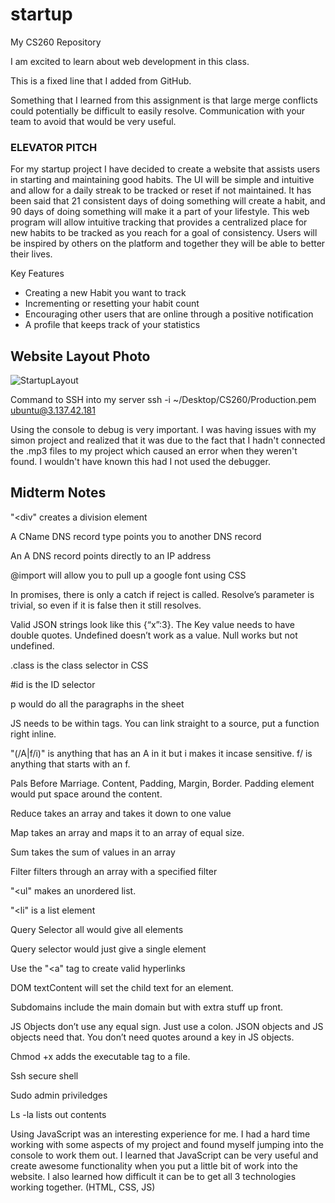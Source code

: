 # startup
My CS260 Repository

I am excited to learn about web development in this class.

This is a fixed line that I added from GitHub.

Something that I learned from this assignment is that large merge conflicts could potentially be difficult to easily resolve. 
Communication with your team to avoid that would be very useful.

### ELEVATOR PITCH

For my startup project I have decided to create a website that assists users in starting and maintaining good habits. The UI will be simple and intuitive and allow for a daily streak to be tracked or reset if not maintained. It has been said that 21 consistent days of doing something will create a habit, and 90 days of doing something will make it a part of your lifestyle. This web program will allow intuitive tracking that provides a centralized place for new habits to be tracked as you reach for a goal of consistency. Users will be inspired by others on the platform and together they will be able to better their lives.

Key Features
- Creating a new Habit you want to track
- Incrementing or resetting your habit count
- Encouraging other users that are online through a positive notification
- A profile that keeps track of your statistics

## Website Layout Photo
![StartupLayout](https://user-images.githubusercontent.com/112889657/214948931-27d051f4-6edc-4298-8963-298b82fb7e3f.jpeg)

Command to SSH into my server ssh -i ~/Desktop/CS260/Production.pem ubuntu@3.137.42.181

Using the console to debug is very important. I was having issues with my simon project and realized that it was due to the fact that I hadn't connected the .mp3 files to my project which caused an error when they weren't found. I wouldn't have known this had I not used the debugger.


## Midterm Notes
"<div" creates a division element

A CName DNS record type points you to another DNS record

An A DNS record points directly to an IP address

@import will allow you to pull up a google font using CSS

In promises, there is only a catch if reject is called. Resolve’s parameter is trivial, so even if it is false then it still resolves.

Valid JSON strings look like this {“x”:3}. The Key value needs to have double quotes. Undefined doesn’t work as a value. Null works but not undefined.

.class is the class selector in CSS

#id is the ID selector

p would do all the paragraphs in the sheet

JS needs to be within <script> </script> tags. You can link straight to a source, put a function right inline.

"(/A|f/i)" is anything that has an A in it but i makes it incase sensitive. f/ is anything that starts with an f.

Pals Before Marriage. Content, Padding, Margin, Border. Padding element would put space around the content.

Reduce takes an array and takes it down to one value

Map takes an array and maps it to an array of equal size.

Sum takes the sum of values in an array

Filter filters through an array with a specified filter

"<ul" makes an unordered list.

"<li" is a list element

Query Selector all would give all elements

Query selector would just give a single element

Use the "<a" tag to create valid hyperlinks

DOM textContent will set the child text for an element.

Subdomains include the main domain but with extra stuff up front.

JS Objects don’t use any equal sign. Just use a colon. JSON objects and JS objects need that. You don’t need quotes around a key in JS objects.

Chmod +x adds the executable tag to a file.

Ssh secure shell

Sudo admin priviledges

Ls -la lists out contents

Using JavaScript was an interesting experience for me. I had a hard time working with some aspects of my project and found myself jumping into the console to work them out. I learned that JavaScript can be very useful and create awesome functionality when you put a little bit of work into the website. I also learned how difficult it can be to get all 3 technologies working together. (HTML, CSS, JS)

